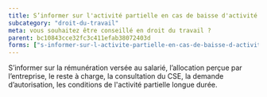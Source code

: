 ```yaml
---
title: S’informer sur l'activité partielle en cas de baisse d'activité
subcategory: "droit-du-travail"
meta: vous souhaitez être conseillé en droit du travail ?
parent: bc10843cce32fc3c411efab38072403d
forms: ["s-informer-sur-l-activite-partielle-en-cas-de-baisse-d-activite/"]
---
```


S’informer sur la rémunération versée au salarié, l’allocation perçue par l’entreprise, le reste à charge, la consultation du CSE, la demande d’autorisation, les conditions de l'activité partielle longue durée.
